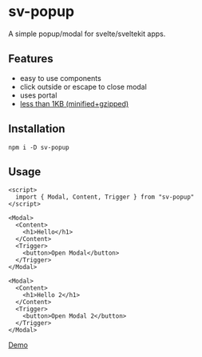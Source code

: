 # sv-popup

A simple popup/modal for svelte/sveltekit apps.

## Features

- easy to use components
- click outside or escape to close modal
- uses portal
- [less than 1KB (minified+gzipped)](https://bundlephobia.com/package/sv-popup)

## Installation

```
npm i -D sv-popup
```

## Usage

```svelte
<script>
  import { Modal, Content, Trigger } from "sv-popup"
</script>

<Modal>
  <Content>
    <h1>Hello</h1>
  </Content>
  <Trigger>
    <button>Open Modal</button>
  </Trigger>
</Modal>

<Modal>
  <Content>
    <h1>Hello 2</h1>
  </Content>
  <Trigger>
    <button>Open Modal 2</button>
  </Trigger>
</Modal>
```

[Demo](https://sv-popup.sveltethemes.dev/)

